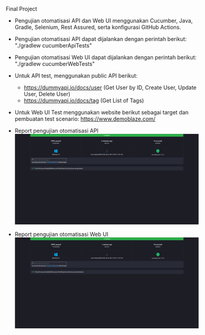 Final Project

- Pengujian otomatisasi API dan Web UI menggunakan Cucumber, Java, Gradle, Selenium, Rest Assured, serta konfigurasi GitHub Actions.
- Pengujian otomatisasi API dapat dijalankan dengan perintah berikut: "./gradlew cucumberApiTests"
- Pengujian otomatisasi Web UI dapat dijalankan dengan perintah berikut: "./gradlew cucumberWebTests"


- Untuk API test, menggunakan public API berikut:
    - https://dummyapi.io/docs/user (Get User by ID, Create User, Update User, Delete User)
    - https://dummyapi.io/docs/tag (Get List of Tags)
- Untuk Web UI Test menggunakan website berikut sebagai target dan pembuatan test scenario: https://www.demoblaze.com/


- Report pengujian otomatisasi API
![img.png](img.png)
- Report pengujian otomatisasi Web UI
![img_1.png](img_1.png)
